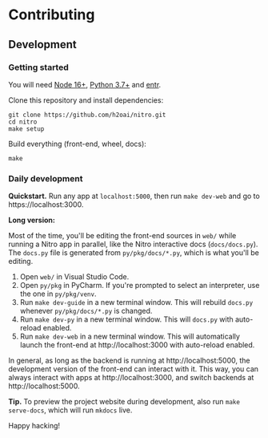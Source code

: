# Contributing

## Development

### Getting started

You will need [Node 16+](https://nodejs.org/en/), [Python 3.7+](https://www.python.org/downloads/) and [entr](https://eradman.com/entrproject/).

Clone this repository and install dependencies:

```
git clone https://github.com/h2oai/nitro.git
cd nitro
make setup
```

Build everything (front-end, wheel, docs):

```
make
```

### Daily development

**Quickstart.** Run any app at `localhost:5000`, then run `make dev-web` and go to https://localhost:3000.

**Long version:**

Most of the time, you'll be editing the front-end sources in `web/` while running a Nitro app in parallel, like the Nitro interactive docs (`docs/docs.py`).
The `docs.py` file is generated from `py/pkg/docs/*.py`, which is what you'll be editing.

1. Open `web/` in Visual Studio Code.
2. Open `py/pkg` in PyCharm. If you're prompted to select an interpreter, use the one in `py/pkg/venv`.
3. Run `make dev-guide` in a new terminal window. This will rebuild `docs.py` whenever `py/pkg/docs/*.py` is changed.
4. Run `make dev-py` in a new terminal window. This will `docs.py` with auto-reload enabled.
5. Run `make dev-web` in a new terminal window. This will automatically launch the front-end at http://localhost:3000 with auto-reload enabled.

In general, as long as the backend is running at http://localhost:5000, the development version of the front-end can interact with it. 
This way, you can always interact with apps at http://localhost:3000, and switch backends at http://localhost:5000.

**Tip.** To preview the project website during development, also run `make serve-docs`, which will run `mkdocs` live.

Happy hacking!
